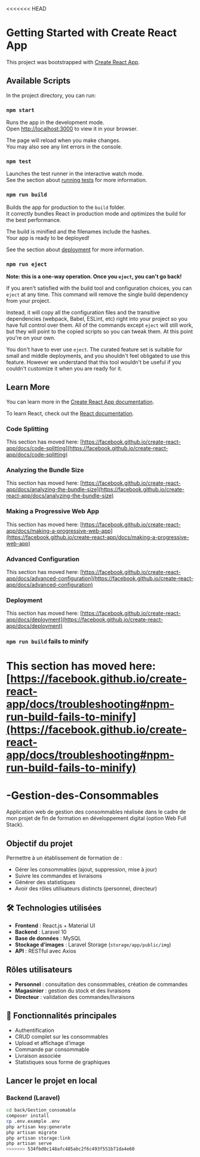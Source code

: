 <<<<<<< HEAD
# Getting Started with Create React App

This project was bootstrapped with [Create React App](https://github.com/facebook/create-react-app).

## Available Scripts

In the project directory, you can run:

### `npm start`

Runs the app in the development mode.\
Open [http://localhost:3000](http://localhost:3000) to view it in your browser.

The page will reload when you make changes.\
You may also see any lint errors in the console.

### `npm test`

Launches the test runner in the interactive watch mode.\
See the section about [running tests](https://facebook.github.io/create-react-app/docs/running-tests) for more information.

### `npm run build`

Builds the app for production to the `build` folder.\
It correctly bundles React in production mode and optimizes the build for the best performance.

The build is minified and the filenames include the hashes.\
Your app is ready to be deployed!

See the section about [deployment](https://facebook.github.io/create-react-app/docs/deployment) for more information.

### `npm run eject`

**Note: this is a one-way operation. Once you `eject`, you can't go back!**

If you aren't satisfied with the build tool and configuration choices, you can `eject` at any time. This command will remove the single build dependency from your project.

Instead, it will copy all the configuration files and the transitive dependencies (webpack, Babel, ESLint, etc) right into your project so you have full control over them. All of the commands except `eject` will still work, but they will point to the copied scripts so you can tweak them. At this point you're on your own.

You don't have to ever use `eject`. The curated feature set is suitable for small and middle deployments, and you shouldn't feel obligated to use this feature. However we understand that this tool wouldn't be useful if you couldn't customize it when you are ready for it.

## Learn More

You can learn more in the [Create React App documentation](https://facebook.github.io/create-react-app/docs/getting-started).

To learn React, check out the [React documentation](https://reactjs.org/).

### Code Splitting

This section has moved here: [https://facebook.github.io/create-react-app/docs/code-splitting](https://facebook.github.io/create-react-app/docs/code-splitting)

### Analyzing the Bundle Size

This section has moved here: [https://facebook.github.io/create-react-app/docs/analyzing-the-bundle-size](https://facebook.github.io/create-react-app/docs/analyzing-the-bundle-size)

### Making a Progressive Web App

This section has moved here: [https://facebook.github.io/create-react-app/docs/making-a-progressive-web-app](https://facebook.github.io/create-react-app/docs/making-a-progressive-web-app)

### Advanced Configuration

This section has moved here: [https://facebook.github.io/create-react-app/docs/advanced-configuration](https://facebook.github.io/create-react-app/docs/advanced-configuration)

### Deployment

This section has moved here: [https://facebook.github.io/create-react-app/docs/deployment](https://facebook.github.io/create-react-app/docs/deployment)

### `npm run build` fails to minify

This section has moved here: [https://facebook.github.io/create-react-app/docs/troubleshooting#npm-run-build-fails-to-minify](https://facebook.github.io/create-react-app/docs/troubleshooting#npm-run-build-fails-to-minify)
=======
# -Gestion-des-Consommables
Application web de gestion des consommables réalisée dans le cadre de mon projet de fin de formation en développement digital (option Web Full Stack).

##  Objectif du projet

Permettre à un établissement de formation de :
- Gérer les consommables (ajout, suppression, mise à jour)
- Suivre les commandes et livraisons
- Générer des statistiques
- Avoir des rôles utilisateurs distincts (personnel, directeur)

## 🛠 Technologies utilisées

- **Frontend** : React.js + Material UI
- **Backend** : Laravel 10
- **Base de données** : MySQL
- **Stockage d’images** : Laravel Storage (`storage/app/public/img`)
- **API** : RESTful avec Axios

##  Rôles utilisateurs

- **Personnel** : consultation des consommables, création de commandes
- **Magasinier** : gestion du stock et des livraisons
- **Directeur** : validation des commandes/livraisons

## 🧪 Fonctionnalités principales

- Authentification
- CRUD complet sur les consommables
- Upload et affichage d’image
- Commande par consommable
- Livraison associée
- Statistiques sous forme de graphiques

##  Lancer le projet en local

###  Backend (Laravel)

```bash
cd back/Gestion_consomable
composer install
cp .env.example .env
php artisan key:generate
php artisan migrate
php artisan storage:link
php artisan serve
>>>>>>> 534fbd0c148afc485abc2f6c493f551b71da4e60
